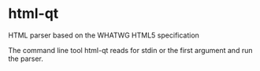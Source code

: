 # html-qt
HTML parser based on the WHATWG HTML5 specification

The command line tool html-qt reads for stdin or the first argument and run the parser.
